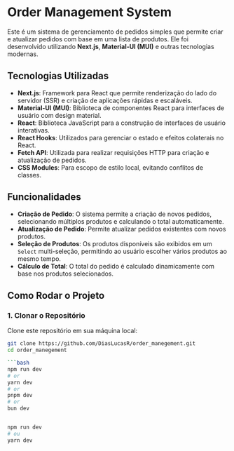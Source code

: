 # Order Management System

Este é um sistema de gerenciamento de pedidos simples que permite criar e atualizar pedidos com base em uma lista de produtos. Ele foi desenvolvido utilizando **Next.js**, **Material-UI (MUI)** e outras tecnologias modernas.

## Tecnologias Utilizadas

- **Next.js**: Framework para React que permite renderização do lado do servidor (SSR) e criação de aplicações rápidas e escaláveis.
- **Material-UI (MUI)**: Biblioteca de componentes React para interfaces de usuário com design material.
- **React**: Biblioteca JavaScript para a construção de interfaces de usuário interativas.
- **React Hooks**: Utilizados para gerenciar o estado e efeitos colaterais no React.
- **Fetch API**: Utilizada para realizar requisições HTTP para criação e atualização de pedidos.
- **CSS Modules**: Para escopo de estilo local, evitando conflitos de classes.

## Funcionalidades

- **Criação de Pedido**: O sistema permite a criação de novos pedidos, selecionando múltiplos produtos e calculando o total automaticamente.
- **Atualização de Pedido**: Permite atualizar pedidos existentes com novos produtos.
- **Seleção de Produtos**: Os produtos disponíveis são exibidos em um `Select` multi-seleção, permitindo ao usuário escolher vários produtos ao mesmo tempo.
- **Cálculo de Total**: O total do pedido é calculado dinamicamente com base nos produtos selecionados.
  
## Como Rodar o Projeto

### 1. Clonar o Repositório

Clone este repositório em sua máquina local:

```bash
git clone https://github.com/DiasLucasR/order_manegement.git
cd order_manegement

```bash
npm run dev
# or
yarn dev
# or
pnpm dev
# or
bun dev
```

```bash

npm run dev
# ou
yarn dev
```
